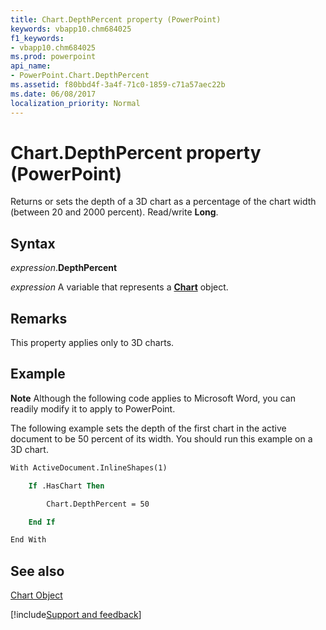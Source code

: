 ```yaml
---
title: Chart.DepthPercent property (PowerPoint)
keywords: vbapp10.chm684025
f1_keywords:
- vbapp10.chm684025
ms.prod: powerpoint
api_name:
- PowerPoint.Chart.DepthPercent
ms.assetid: f80bbd4f-3a4f-71c0-1859-c71a57aec22b
ms.date: 06/08/2017
localization_priority: Normal
---
```



# Chart.DepthPercent property (PowerPoint)

Returns or sets the depth of a 3D chart as a percentage of the chart width (between 20 and 2000 percent). Read/write  **Long**.


## Syntax

_expression_.**DepthPercent**

_expression_ A variable that represents a **[Chart](PowerPoint.Chart.md)** object.


## Remarks

This property applies only to 3D charts.


## Example




 **Note**  Although the following code applies to Microsoft Word, you can readily modify it to apply to PowerPoint.

The following example sets the depth of the first chart in the active document to be 50 percent of its width. You should run this example on a 3D chart.




```vb
With ActiveDocument.InlineShapes(1)

    If .HasChart Then

        Chart.DepthPercent = 50

    End If

End With


```


## See also


[Chart Object](PowerPoint.Chart.md)

[!include[Support and feedback](~/includes/feedback-boilerplate.md)]